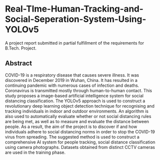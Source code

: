 # Real-TIme-Human-Tracking-and-Social-Seperation-System-Using-YOLOv5
A project report submitted in partial fulfillment of the requirements for B.Tech. Project.

## Abstract
COVID-19 is a respiratory disease that causes severe illness. It was discovered in December 2019 in Wuhan, China. It has resulted in a continuing pandemic with numerous cases of infection and deaths. Coronavirus is transmitted mostly through human-to-human contact. This study proposes a image-based artificial intelligence system for social distancing classification. The YOLOv5 approach is used to construct a revolutionary deep learning object detection technique for recognising and tracking individuals in indoor and outdoor environments. An algorithm is also used to automatically evaluate whether or not social distancing rules are being met, as well as to measure and evaluate the distance between people. As a result, the aim of the project is to discover if and how individuals adhere to social distancing norms in order to stop the COVID-19 virus from spreading. The suggested method is used to construct a comprehensive AI system for people tracking, social distance classification using camera photographs. Datasets obtained from distinct CCTV cameras are used in the training phase.
